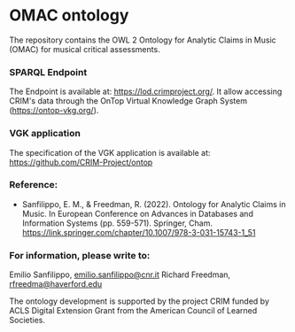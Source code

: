 # OMAC ontology
The repository contains the OWL 2 Ontology for Analytic Claims in Music (OMAC) for musical critical assessments.

### SPARQL Endpoint
The Endpoint is available at: https://lod.crimproject.org/. 
It allow accessing CRIM's data through the OnTop Virtual Knowledge Graph System (https://ontop-vkg.org/).

### VGK application
The specification of the VGK application is available at: https://github.com/CRIM-Project/ontop

### Reference:
* Sanfilippo, E. M., & Freedman, R. (2022). Ontology for Analytic Claims in Music. In European Conference on Advances in Databases and Information Systems (pp. 559-571). Springer, Cham.
https://link.springer.com/chapter/10.1007/978-3-031-15743-1_51

### For information, please write to:
Emilio Sanfilippo, emilio.sanfilippo@cnr.it
Richard Freedman, rfreedma@haverford.edu

The ontology development is supported by the project CRIM funded by ACLS Digital Extension Grant from the American Council of Learned Societies.
